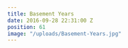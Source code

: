 ```yaml
---
title: Basement Years
date: 2016-09-28 22:31:00 Z
position: 61
image: "/uploads/Basement-Years.jpg"
---
```


